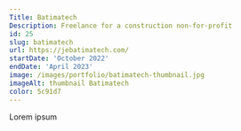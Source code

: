 ```yaml
---
Title: Batimatech
Description: Freelance for a construction non-for-profit
id: 25
slug: batimatech
url: https://jebatimatech.com/
startDate: 'October 2022'
endDate: 'April 2023'
image: /images/portfolio/batimatech-thumbnail.jpg
imageAlt: thumbnail Batimatech
color: 5c91d7
---
```


Lorem ipsum
